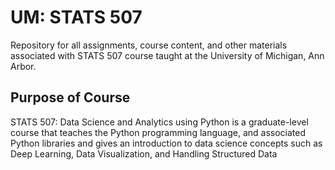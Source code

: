 # UM: STATS 507
Repository for all assignments, course content, and other materials associated with STATS 507 course taught at the University of Michigan, Ann Arbor.

## Purpose of Course
STATS 507: Data Science and Analytics using Python is a graduate-level course that teaches the Python programming language, and associated Python libraries and gives an introduction to data science concepts such as Deep Learning, Data Visualization, and Handling Structured Data
